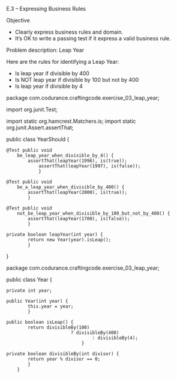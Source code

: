 E.3 – Expressing Business Rules

Objective
- Clearly express business rules and domain.
- It’s OK to write a passing test if it express a valid business rule.

Problem description: Leap Year

Here are the rules for identifying a Leap Year:
- Is leap year if divisible by 400
- Is NOT leap year if divisible by 100 but not by 400
- Is leap year if divisible by 4


package com.codurance.craftingcode.exercise_03_leap_year;

import org.junit.Test;

import static org.hamcrest.Matchers.is;
import static org.junit.Assert.assertThat;

public class YearShould {

    @Test public void
        be_leap_year_when_divisible_by_4() {
	        assertThat(leapYear(1996), is(true));
		        assertThat(leapYear(1997), is(false));
			    }

    @Test public void
        be_a_leap_year_when_divisible_by_400() {
	        assertThat(leapYear(2000), is(true));
		    }

    @Test public void
        not_be_leap_year_when_divisible_by_100_but_not_by_400() {
	        assertThat(leapYear(1700), is(false));
		    }

    private boolean leapYear(int year) {
            return new Year(year).isLeap();
	        }

}


package com.codurance.craftingcode.exercise_03_leap_year;

public class Year {

    private int year;

    public Year(int year) {
            this.year = year;
	        }

    public boolean isLeap() {
            return divisibleBy(100)
	                        ? divisibleBy(400)
				                    : divisibleBy(4);
						        }

    private boolean divisibleBy(int divisor) {
            return year % divisor == 0;
	        }
		}
